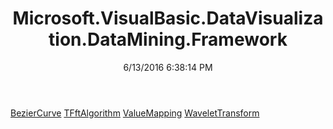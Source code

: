 ﻿---
title: Microsoft.VisualBasic.DataVisualization.DataMining.Framework
date: 6/13/2016 6:38:14 PM
---

[BezierCurve](T-Microsoft.VisualBasic.DataVisualization.DataMining.Framework.BezierCurve.html)
[TFftAlgorithm](T-Microsoft.VisualBasic.DataVisualization.DataMining.Framework.TFftAlgorithm.html)
[ValueMapping](T-Microsoft.VisualBasic.DataVisualization.DataMining.Framework.ValueMapping.html)
[WaveletTransform](T-Microsoft.VisualBasic.DataVisualization.DataMining.Framework.WaveletTransform.html)
